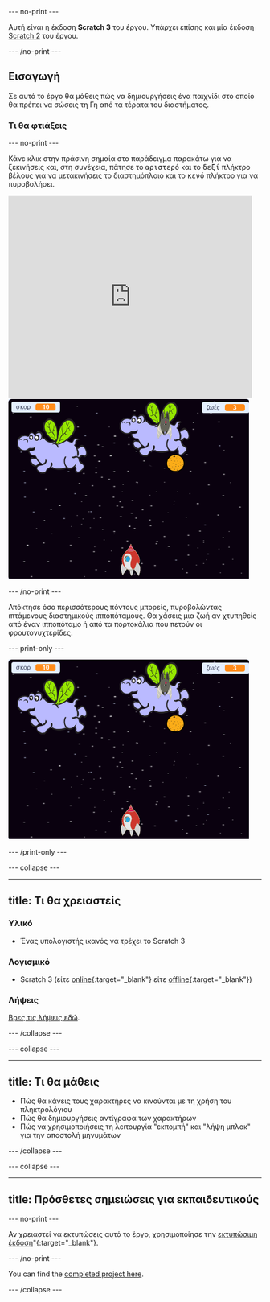 \--- no-print \---

Αυτή είναι η έκδοση **Scratch 3** του έργου. Υπάρχει επίσης και μία έκδοση [Scratch 2](https://projects.raspberrypi.org/en/projects/clone-wars-scratch2) του έργου.

\--- /no-print \---

## Εισαγωγή

Σε αυτό το έργο θα μάθεις πώς να δημιουργήσεις ένα παιχνίδι στο οποίο θα πρέπει να σώσεις τη Γη από τα τέρατα του διαστήματος.

### Τι θα φτιάξεις

\--- no-print \---

Κάνε κλικ στην πράσινη σημαία στο παράδειγμα παρακάτω για να ξεκινήσεις και, στη συνέχεια, πάτησε το <kbd>αριστερό</kbd> και το <kbd>δεξί</kbd> πλήκτρο βέλους για να μετακινήσεις το διαστημόπλοιο και το <kbd>κενό</kbd> πλήκτρο για να πυροβολήσει.

<div class="scratch-preview">
  <iframe allowtransparency="true" width="485" height="402" src="https://scratch.mit.edu/projects/embed/276887163/?autostart=false" frameborder="0" scrolling="no"></iframe>
  <img src="images/showcase.png">
</div>

\--- /no-print \---

Απόκτησε όσο περισσότερους πόντους μπορείς, πυροβολώντας ιπτάμενους διαστημικούς ιπποπόταμους. Θα χάσεις μια ζωή αν χτυπηθείς από έναν ιπποπόταμο ή από τα πορτοκάλια που πετούν οι φρουτονυχτερίδες.

\--- print-only \---

![desc](images/showcase.png)

\--- /print-only \---

\--- collapse \---

* * *

## title: Τι θα χρειαστείς

### Υλικό

+ Ένας υπολογιστής ικανός να τρέχει το Scratch 3

### Λογισμικό

+ Scratch 3 (είτε [online](https://rpf.io/scratchon){:target="_blank"} είτε [offline](https://rpf.io/scratchoff){:target="_blank"})

### Λήψεις

[Βρες τις λήψεις εδώ](http://rpf.io/p/en/clone-wars-go).

\--- /collapse \---

\--- collapse \---

* * *

## title: Τι θα μάθεις

+ Πώς θα κάνεις τους χαρακτήρες να κινούνται με τη χρήση του πληκτρολόγιου
+ Πώς θα δημιουργήσεις αντίγραφα των χαρακτήρων
+ Πώς να χρησιμοποιήσεις τη λειτουργία "εκπομπή" και "λήψη μπλοκ" για την αποστολή μηνυμάτων

\--- /collapse \---

\--- collapse \---

* * *

## title: Πρόσθετες σημειώσεις για εκπαιδευτικούς

\--- no-print \---

Αν χρειαστεί να εκτυπώσεις αυτό το έργο, χρησιμοποίησε την [εκτυπώσιμη έκδοση](https://projects.raspberrypi.org/en/projects/clone-wars/print)"{:target="_blank"}.

\--- /no-print \---

You can find the [completed project here](http://rpf.io/p/en/clone-wars-get).

\--- /collapse \---